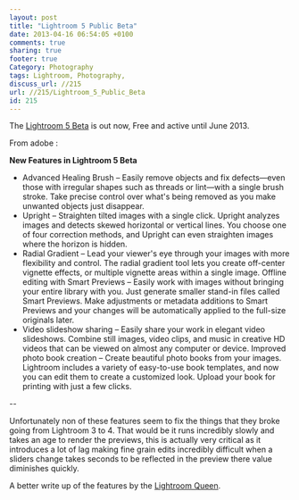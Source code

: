 ```yaml
---
layout: post
title: "Lightroom 5 Public Beta"
date: 2013-04-16 06:54:05 +0100 
comments: true
sharing: true
footer: true
Category: Photography
tags: Lightroom, Photography,
discuss_url: //215
url: //215/Lightroom_5_Public_Beta
id: 215
---
```

The [Lightroom 5 Beta][LR5] is out now, Free and active until June 2013.

From adobe : 

**New Features in Lightroom 5 Beta**

* Advanced Healing Brush – Easily remove objects and fix defects—even those with irregular shapes such as threads or lint—with a single brush stroke. Take precise control over what's being removed as you make unwanted objects just disappear.
* Upright – Straighten tilted images with a single click. Upright analyzes images and detects skewed horizontal or vertical lines. You choose one of four correction methods, and Upright can even straighten images where the horizon is hidden.
* Radial Gradient – Lead your viewer's eye through your images with more flexibility and control. The radial gradient tool lets you create off-center vignette effects, or multiple vignette areas within a single image.
Offline editing with Smart Previews – Easily work with images without bringing your entire library with you. Just generate smaller stand-in files called Smart Previews. Make adjustments or metadata additions to Smart Previews and your changes will be automatically applied to the full-size originals later.
* Video slideshow sharing – Easily share your work in elegant video slideshows. Combine still images, video clips, and music in creative HD videos that can be viewed on almost any computer or device.
Improved photo book creation – Create beautiful photo books from your images. Lightroom includes a variety of easy-to-use book templates, and now you can edit them to create a customized look. Upload your book for printing with just a few clicks.

--

Unfortunately non of these features seem to fix the things that they broke going from Lightroom 3 to 4. That would be it runs incredibly slowly and takes an age to render the previews, this is actually very critical as it introduces a lot of lag making fine grain edits incredibly difficult when a sliders change takes seconds to be reflected in the preview there value diminishes quickly.

A better write up of the features by the [Lightroom Queen][LRQueen].

[LR5]: https://www.adobe.com/cfusion/entitlement/index.cfm?e=labs_lightroom5&sdid=KFENU
[LRQueen]: http://www.lightroomqueen.com/2013/04/15/whats-new-in-lightroom-5-0-beta/

